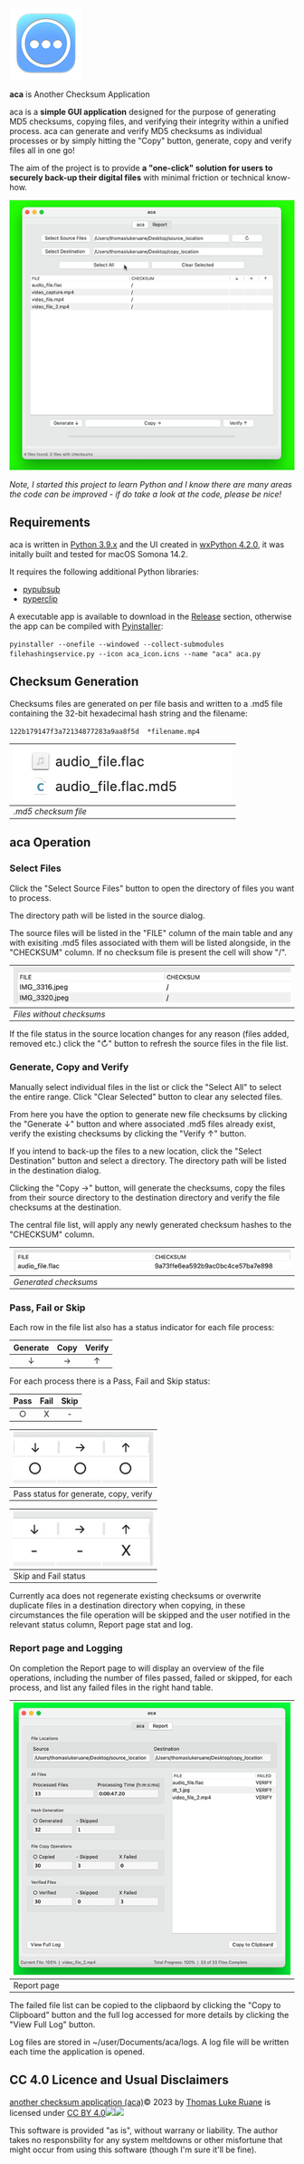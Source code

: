 ![aca icon](/readme_images/128_icon.png)

**aca** is Another Checksum Application

aca is a **simple GUI application** designed for the purpose of generating MD5 checksums, copying files, and verifying their integrity within a unified process.  aca can generate and verify MD5 checksums as individual processes or by simply hitting the "Copy" button, generate, copy and verify files all in one go!

The aim of the project is to provide **a "one-click" solution for users to securely back-up their digital files** with minimal friction or technical know-how.

![aca demo gif](/readme_images/aca_demo.gif)

_Note, I started this project to learn Python and I know there are many areas the code can be improved - if do take a look at the code, please be nice!_

## Requirements

aca is written in [Python 3.9.x](https://www.python.org) and the UI created in [wxPython 4.2.0](https://wxpython.org/index.html), it was initally built and tested for macOS Somona 14.2.

It requires the following additional Python libraries:

* [pypubsub](https://github.com/schollii/pypubsub)
* [pyperclip](https://github.com/asweigart/pyperclip)

A executable app is available to download in the [Release](https://github.com/realgoodegg/another-checksum-application/releases/tag/v1.0.0) section, otherwise the app can be compiled with [Pyinstaller](https://pyinstaller.org/en/stable/):

`pyinstaller --onefile --windowed --collect-submodules filehashingservice.py --icon aca_icon.icns --name "aca" aca.py`

## Checksum Generation

Checksums files are generated on per file basis and written to a .md5 file containing the 32-bit hexadecimal hash string and the filename:

`122b179147f3a72134877283a9aa8f5d  *filename.mp4`

| ![checksum file](/readme_images/checksum_file.png) |
| :-- |
| _.md5 checksum file_ |

## aca Operation

### Select Files
Click the "Select Source Files" button to open the directory of files you want to process.  

The directory path will be listed in the source dialog.

<!-- ![select source files](/readme_images/1_select_source.jpg) -->

The source files will be listed in the "FILE" column of the main table and any with exisiting .md5 files associated with them will be listed alongside, in the "CHECKSUM" column.  If no checksum file is present the cell will show "/".

| ![file with no checksum](/readme_images/2_empty_state.jpg) |
| :-- |
| _Files without checksums_ |

If the file status in the source location changes for any reason (files added, removed etc.) click the "↻" button to refresh the source files in the file list.

<!-- ![refresh source location](/readme_images/3_refresh.jpg) -->

### Generate, Copy and Verify
Manually select individual files in the list or click the "Select All" to select the entire range.  Click "Clear Selected" button to clear any selected files.

<!-- ![select all and clear all files](/readme_images/4_select_clear_files.jpg) -->

From here you have the option to generate new file checksums by clicking the "Generate ↓" button and where associated .md5 files already exist, verify the existing checksums by clicking the "Verify ↑" button.

If you intend to back-up the files to a new location, click the "Select Destination" button and select a directory.  The directory path will be listed in the destination dialog.

<!-- ![select copy destination](/readme_images/6_select_destination.jpg) -->

Clicking the "Copy →" button, will generate the checksums, copy the files from their source directory to the destination directory and verify the file checksums at the destination.

<!-- ![generate, copy and verify buttons](/readme_images/5_generate_copy_verify.jpg) -->

The central file list, will apply any newly generated checksum hashes to the "CHECKSUM" column.

| ![generated checksum](/readme_images/7_checksum_generated.jpg) |
| :-- |
| _Generated checksums_ |

### Pass, Fail or Skip
Each row in the file list also has a status indicator for each file process:

| Generate | Copy | Verify |
| :--: | :--: | :--: |
| ↓ | → | ↑ |

<!-- ![process symbols](/readme_images/8_symbols.jpg) -->

For each process there is a Pass, Fail and Skip status:

| Pass | Fail | Skip |
| :--: | :--: | :--: |
| ○ | X | \- |

| ![pass state](/readme_images/8_symbols.jpg) |
| :-- |
| Pass status for generate, copy, verify |

| ![ignore and fail state](/readme_images/9_ignore_fail.jpg) |
| :-- |
| Skip and Fail status |


Currently aca does not regenerate existing checksums or overwrite duplicate files in a destination directory when copying, in these circumstances the file operation will be skipped and the user notified in the relevant status column, Report page stat and log.

### Report page and Logging
On completion the Report page to will display an overview of the file operations, including the number of files passed, failed or skipped, for each process, and list any failed files in the right hand table.

| ![report page](/readme_images/10_report_page.jpg) |
| :-- |
| Report page |

The failed file list can be copied to the clipbaord by clicking the "Copy to Clipboard" button and the full log accessed for more details by clicking the "View Full Log" button.

Log files are stored in ~/user/Documents/aca/logs. A log file will be written each time the application is opened.

## CC 4.0 Licence and Usual Disclaimers

[another checksum application \(aca\)](https://github.com/realgoodegg/another-checksum-application)© 2023 by [Thomas Luke Ruane](https://github.com/realgoodegg) is licensed under [CC BY 4.0](http://creativecommons.org/licenses/by/4.0/?ref=chooser-v1)![](cc-logo.f0ab4ebe.svg)[](http://creativecommons.org/licenses/by/4.0/?ref=chooser-v1)![](cc-by.21b728bb.svg)[](http://creativecommons.org/licenses/by/4.0/?ref=chooser-v1)

This software is provided "as is", without warrany or liability. The author takes no responsbility for any system meltdowns or other misfortune that might occur from using this software (though I'm sure it'll be fine).











